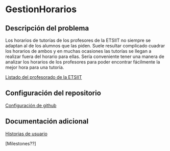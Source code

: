 # GestionHorarios

## Descripción del problema
Los horarios de tutorías de los profesores de la ETSIIT no siempre se adaptan al de los alumnos que las piden. Suele resultar complicado cuadrar los horarios de ambos y en muchas ocasiones las tutorías se llegan a realizar fuera del horario para ellas. Sería conveniente tener una manera de analizar los horarios de los profesores para poder encontrar fácilmente la mejor hora para una tutoría.

[Listado del profesorado de la ETSIIT](https://etsiit.ugr.es/docencia/profesorado)

## Configuración del repositorio
[Configuración de github](config/config.md)

## Documentación adicional
[Historias de usuario](docs/user-stories.md)

[Milestones??]